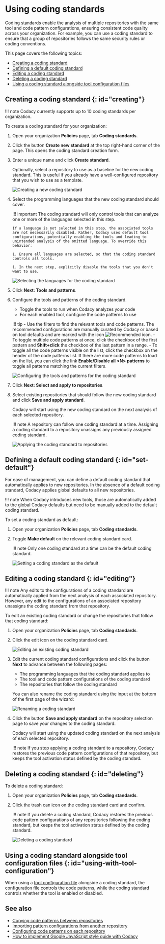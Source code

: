 # Using coding standards

Coding standards enable the analysis of multiple repositories with the same tool and code pattern configurations, ensuring consistent code quality across your organization. For example, you can use a coding standard to ensure that a group of repositories follows the same security rules or coding conventions.

This page covers the following topics:

-   [Creating a coding standard](#creating)
-   [Defining a default coding standard](#set-default)
-   [Editing a coding standard](#editing)
-   [Deleting a coding standard](#deleting)
-   [Using a coding standard alongside tool configuration files](#using-with-tool-configuration)

## Creating a coding standard {: id="creating"}

!!! note
    Codacy currently supports up to 10 coding standards per organization.

To create a coding standard for your organization:

1.  Open your organization **Policies** page, tab **Coding standards**.

1.  Click the button **Create new standard** at the top right-hand corner of the page. This opens the coding standard creation form.

1.  Enter a unique name and click **Create standard**.

    Optionally, select a repository to use as a baseline for the new coding standard. This is useful if you already have a well-configured repository that you wish to use as a template.

    ![Creating a new coding standard](images/coding-standard-create.png)

1.  Select the programming languages that the new coding standard should cover. 

    !!! important
        The coding standard will only control tools that can analyze one or more of the languages selected in this step.
         
        If a language is not selected in this step, the associated tools are not necessarily disabled. Rather, Codacy uses default tool configurations, potentially enabling the tools and leading to unintended analysis of the omitted language. To override this behavior:

        1. Ensure all languages are selected, so that the coding standard controls all tools.

        1. In the next step, explicitly disable the tools that you don't want to use.

    ![Selecting the languages for the coding standard](images/coding-standard-select-languages.png)

1.  Click **Next: Tools and patterns**.

1.  Configure the tools and patterns of the coding standard.

    -   Toggle the tools to run when Codacy analyzes your code
    -   For each enabled tool, configure the code patterns to use

    !!! tip
        -   Use the filters to find the relevant tools and code patterns. The recommended configurations are manually curated by Codacy or based on tool defaults and are marked with the icon ![Recommended icon](images/coding-standard-recommended-icon.png).
        -   To toggle multiple code patterns at once, click the checkbox of the first pattern and **Shift+click** the checkbox of the last pattern in a range.
        -   To toggle all the code patterns visible on the list, click the checkbox on the header of the code patterns list. If there are more code patterns to load on the list, you can click the link **Enable/Disable all &lt;N&gt; patterns** to toggle all patterns matching the current filters.

    ![Configuring the tools and patterns for the coding standard](images/coding-standard-configure-tools.png)

1.  Click **Next: Select and apply to repositories**.

1.  Select existing repositories that should follow the new coding standard and click **Save and apply standard**.

    Codacy will start using the new coding standard on the next analysis of each selected repository.

    !!! note
        A repository can follow one coding standard at a time. Assigning a coding standard to a repository unassigns any previously assigned coding standard.

    ![Applying the coding standard to repositories](images/coding-standard-apply.png)

## Defining a default coding standard {: id="set-default"}

For ease of management, you can define a default coding standard that automatically applies to new repositories. In the absence of a default coding standard, Codacy applies global defaults to all new repositories.

!!! note
    When Codacy introduces new tools, those are automatically added to the global Codacy defaults but need to be manually added to the default coding standard.

To set a coding standard as default:

1.  Open your organization **Policies** page, tab **Coding standards**.

1.  Toggle **Make default** on the relevant coding standard card.

    !!! note
    Only one coding standard at a time can be the default coding standard.

    ![Setting a coding standard as the default](images/coding-standard-set-default.png)

## Editing a coding standard {: id="editing"}

!!! note
    Any edits to the configurations of a coding standard are automatically applied from the next analysis of each associated repository. However, any edit to the configurations of an associated repository unassigns the coding standard from that repository.

To edit an existing coding standard or change the repositories that follow that coding standard:

1.  Open your organization **Policies** page, tab **Coding standards**.

1.  Click the edit icon on the coding standard card.

    ![Editing an existing coding standard](images/coding-standard-edit.png)

1.  Edit the current coding standard configurations and click the button **Next** to advance between the following pages:

    -   The programming languages that the coding standard applies to
    -   The tool and code pattern configurations of the coding standard
    -   The repositories that follow the coding standard

    You can also rename the coding standard using the input at the bottom of the first page of the wizard:

    ![Renaming a coding standard](images/coding-standard-rename.png)

1.  Click the button **Save and apply standard** on the repository selection page to save your changes to the coding standard.

    Codacy will start using the updated coding standard on the next analysis of each selected repository.

    !!! note
        If you stop applying a coding standard to a repository, Codacy restores the previous code pattern configurations of that repository, but keeps the tool activation status defined by the coding standard.

## Deleting a coding standard {: id="deleting"}

To delete a coding standard:

1.  Open your organization **Policies** page, tab **Coding standards**.

1.  Click the trash can icon on the coding standard card and confirm.

    !!! note
        If you delete a coding standard, Codacy restores the previous code pattern configurations of any repositories following the coding standard, but keeps the tool activation status defined by the coding standard.

    ![Deleting a coding standard](images/coding-standard-delete.png)

## Using a coding standard alongside tool configuration files {: id="using-with-tool-configuration"}

When using a [tool configuration file](../repositories-configure/configuring-code-patterns.md#using-your-own-tool-configuration-files) alongside a coding standard, the configuration file controls the code patterns, while the coding standard controls whether the tool is enabled or disabled.

## See also

-   [Copying code patterns between repositories](copying-code-patterns-between-repositories.md)
-   [Importing pattern configurations from another repository](../repositories-configure/configuring-code-patterns.md#import-patterns)
-   [Configuring code patterns on each repository](../repositories-configure/configuring-code-patterns.md)
-   [How to implement Google JavaScript style guide with Codacy](https://blog.codacy.com/implement-google-javascript-style-guide-with-codacy/)
